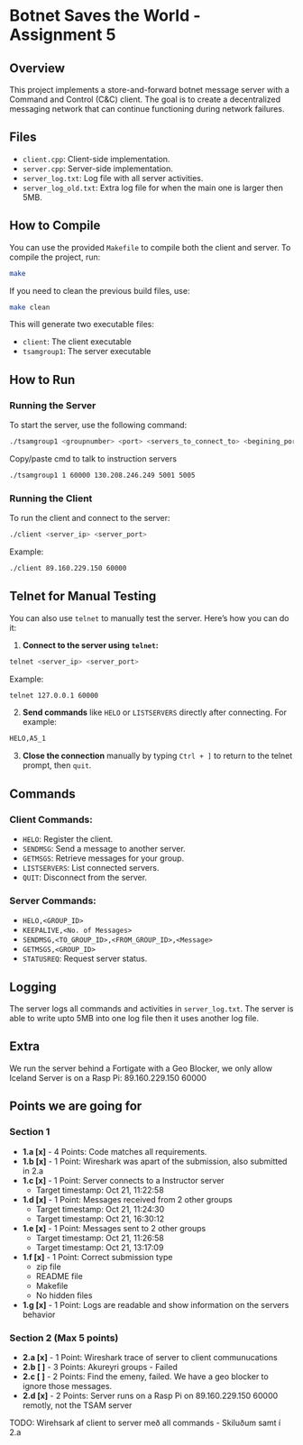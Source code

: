 
# Botnet Saves the World - Assignment 5

## Overview

This project implements a store-and-forward botnet message server with a Command and Control (C&C) client. The goal is to create a decentralized messaging network that can continue functioning during network failures.

## Files
- `client.cpp`: Client-side implementation.
- `server.cpp`: Server-side implementation.
- `server_log.txt`: Log file with all server activities.
- `server_log_old.txt`: Extra log file for when the main one is larger then 5MB.

## How to Compile

You can use the provided `Makefile` to compile both the client and server. To compile the project, run:

```bash
make
```

If you need to clean the previous build files, use:

```bash
make clean
```

This will generate two executable files:  
- `client`: The client executable  
- `tsamgroup1`: The server executable

## How to Run

### Running the Server

To start the server, use the following command:

```bash
./tsamgroup1 <groupnumber> <port> <servers_to_connect_to> <begining_port_for_connected_servers> <ending_port_for_connected_servers>
```
Copy/paste cmd to talk to instruction servers
```bash
./tsamgroup1 1 60000 130.208.246.249 5001 5005
```

### Running the Client

To run the client and connect to the server:

```bash
./client <server_ip> <server_port>
```

Example:

```bash
./client 89.160.229.150 60000
```

## Telnet for Manual Testing

You can also use `telnet` to manually test the server. Here’s how you can do it:

1. **Connect to the server using `telnet`:**

```bash
telnet <server_ip> <server_port>
```

Example:

```bash
telnet 127.0.0.1 60000
```

2. **Send commands** like `HELO` or `LISTSERVERS` directly after connecting. For example:

```bash
HELO,A5_1
```

3. **Close the connection** manually by typing `Ctrl + ]` to return to the telnet prompt, then `quit`.

## Commands

### Client Commands:

*   `HELO`: Register the client.
*   `SENDMSG`: Send a message to another server.
*   `GETMSGS`: Retrieve messages for your group.
*   `LISTSERVERS`: List connected servers.
*   `QUIT`: Disconnect from the server.

### Server Commands:

*   `HELO,<GROUP_ID>`
*   `KEEPALIVE,<No. of Messages>`
*   `SENDMSG,<TO_GROUP_ID>,<FROM_GROUP_ID>,<Message>`
*   `GETMSGS,<GROUP_ID>`
*   `STATUSREQ`: Request server status.

## Logging

The server logs all commands and activities in `server_log.txt`.
The server is able to write upto 5MB into one log file then it uses another log file.

## Extra

We run the server behind a Fortigate with a Geo Blocker, we only allow Iceland
Server is on a Rasp Pi: 89.160.229.150 60000

## Points we are going for

### Section 1
- **1.a [x]** - 4 Points: Code matches all requirements.
- **1.b [x]** - 1 Point: Wireshark was apart of the submission, also submitted in 2.a
- **1.c [x]** - 1 Point: Server connects to a Instructor server
  - Target timestamp: Oct 21, 11:22:58
- **1.d [x]** - 1 Point: Messages received from 2 other groups
  - Target timestamp: Oct 21, 11:24:30
  - Target timestamp: Oct 21, 16:30:12
- **1.e [x]** - 1 Point: Messages sent to 2 other groups
  - Target timestamp: Oct 21, 11:26:58
  - Target timestamp: Oct 21, 13:17:09
- **1.f [x]** - 1 Point: Correct submission type
  - zip file
  - README file
  - Makefile
  - No hidden files
- **1.g [x]** - 1 Point: Logs are readable and show information on the servers behavior

### Section 2 (Max 5 points)
- **2.a [x]** - 1 Point: Wireshark trace of server to client communucations
- **2.b [ ]** - 3 Points: Akureyri groups - Failed
- **2.c [ ]** - 2 Points: Find the emeny, failed. We have a geo blocker to ignore those messages.
- **2.d [x]** - 2 Points: Server runs on a Rasp Pi on 89.160.229.150 60000 remotly, not the TSAM server

TODO:
Wirehsark af client to server með all commands - Skiluðum samt í 2.a
